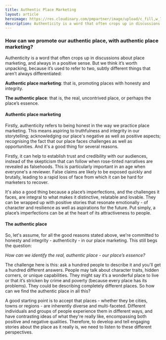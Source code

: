 ```yaml
---
title: Authentic Place Marketing
layout: article
heroimage: https://res.cloudinary.com/pmpartner/image/upload/c_fill,w_786,h_385/gatecrasher
description: Authenticity is a word that often crops up in discussions about place marketing, and always in a positive sense.
---
```

### How can we promote our authentic place, with authentic place marketing?

Authenticity is a word that often crops up in discussions about place marketing, and always in a positive sense. But we think it’s worth unpacking, because it’s used to refer to two, subtly different things that aren’t always differentiated:

**Authentic place marketing**: that is, promoting places with honesty and integrity.

**The authentic place**: that is, the real, uncontrived place, or perhaps the place’s essence.
#### Authentic place marketing
Firstly, authenticity refers to being honest in the way we practice place marketing. This means aspiring to truthfulness and integrity in our storytelling; acknowledging our place's negative as well as positive aspects; recognising the fact that our place faces challenges as well as opportunities. And it's a good thing for several reasons. 

Firstly, it can help to establish trust and credibility with our audiences, instead of the skepticism that can follow when rose-tinted narratives are revealed as falsehoods. This is particularly important in an age when everyone's a reviewer. False claims are likely to be exposed quickly and brutally, leading to a rapid loss of face from which it can be hard for marketers to recover. 

It's also a good thing because a place’s imperfections, and the challenges it faces, are integral to what makes it distinctive, relatable and lovable. They can be wrapped up with positive stories that resonate emotionally - of character and resilience as well as aspirations for the future. Put simply, a place’s imperfections can be at the heart of its attractiveness to people.
#### The authentic place
So, let's assume, for all the good reasons stated above, we're committed to honesty and integrity - authenticity - in our place marketing. This still begs the question:

*How can we identify the real, authentic place - our place’s essence?*

The challenge here is this: ask a hundred people to describe it and you'll get a hundred different answers. People may talk about character traits, hidden corners, or unique capabilities. They might say it’s a wonderful place to live or that it’s stricken by crime and poverty (because every place has its problems). They could be describing completely different places. So how can we find the authentic place in all this?


A good starting point is to accept that places - whether they be cities, towns or regions - are inherently diverse and multi-faceted. Different individuals and groups of people experience them in different ways, and have contrasting ideas of what they're really like, encompassing both positive and negative qualities. Therefore, to develop and tell engaging stories about the place as it really is, we need to listen to these different perspectives.
